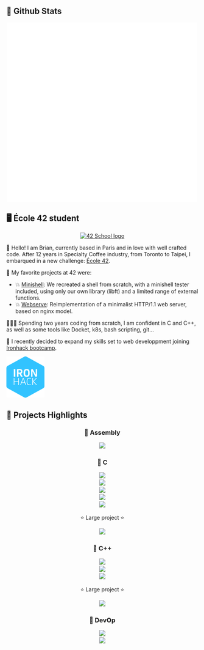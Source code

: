 
## 🧮 Github Stats
<div align="center">
<img align="center" src="/github-metrics.svg" alt="Metrics" width="500">
</div>

## 🖥 École 42 student

 <div align="center">
    <a href="https://profile.intra.42.fr/users/bvalette">
      <img width="100px" src="https://42.fr/wp-content/uploads/2021/07/42-Final-sigle-seul.svg" alt="42 School logo" />
   </a>
 </div>
 <div>
  <p>👋   Hello! I am Brian, currently based in Paris and in love with well crafted code. After 12 years in Specialty Coffee industry, from Toronto to Taipei, I embarqued in a new challenge: <a href="https://42.fr/">École 42</a>.</p>
   
  <p>📂   My favorite projects at 42 were:</p>
  <ul>
    <li>
      💥  <a href="https://github.com/42f/MINISHELL_42">Minishell</a>: We recreated a shell from scratch, with a minishell tester included, using only our own library (libft) and a limited range of external functions.
     </li>
    <li>
       💥  <a href="https://github.com/42f/WEBSERV">Webserve</a>: Reimplementation of a minimalist HTTP/1.1 web server, based on nginx model.
     </li>
  </ul>
 
 <p>👨🏻‍💻   Spending two years coding from scratch, I am confident in C and C++, as well as some tools like Docket, k8s, bash scripting, git...</p>
  <p>🚀   I recently decided to expand my skills set to web developpment joining <a href="https://www.ironhack.com/">Ironhack bootcamp</a>.</p>
  </div>
      <img width="100px" src="images/ironhack.png" alt="Ironhack bootcamp logo" />
  </div>

  
## 📕 Projects Highlights

<div align="center">
<h3> 📌 Assembly</h3>
</div>

<div align="center">
    <a href="https://github.com/42f/LIBASM"><img src="https://github-readme-stats.vercel.app/api/pin?username=42f&repo=LIBASM&theme=buefy"></a> 
</div>

<div align="center">
<h3> 📌  C</h3>
</div>

<div align="center">
    <a href="https://github.com/42f/libft_2020"><img src="https://github-readme-stats.vercel.app/api/pin?username=42f&repo=libft_2020&theme=buefy"></a>
</div>
<div align="center">
    <a href="https://github.com/42f/GET_NEXT_LINE"><img src="https://github-readme-stats.vercel.app/api/pin?username=42f&repo=GET_NEXT_LINE&theme=buefy"></a>
</div>
<div align="center">
    <a href="https://github.com/42f/FT_PRINTF"><img src="https://github-readme-stats.vercel.app/api/pin?username=42f&repo=FT_PRINTF&theme=buefy"></a>
</div>
<div align="center">
    <a href="https://github.com/42f/CUBE_3D"><img src="https://github-readme-stats.vercel.app/api/pin?username=42f&repo=CUBE_3D&theme=buefy"></a>
</div>
    
<div align="center">
    <a href="https://github.com/42f/PHILOSOPHERS"><img src="https://github-readme-stats.vercel.app/api/pin?username=42f&repo=PHILOSOPHERS&theme=buefy"></a>
</div>
<div align="center">
  <p>⭐ Large project ⭐</p>
    <a href="https://github.com/42f/MINISHELL_42"><img src="https://github-readme-stats.vercel.app/api/pin?username=42f&repo=MINISHELL_42&theme=buefy"></a>
</div>

<div align="center">
<h3> 📌  C++</h3>
</div>

<div align="center">
    <a href="https://github.com/42f/42_CPP_PISCINE"><img src="https://github-readme-stats.vercel.app/api/pin?username=42f&repo=42_CPP_PISCINE&theme=buefy"></a>
</div>
    
<div align="center">
    <a href="https://github.com/42f/FT_CONTAINERS"><img src="https://github-readme-stats.vercel.app/api/pin?username=42f&repo=FT_CONTAINERS&theme=buefy"></a>
</div>
<div align="center">
    <a href="https://github.com/42f/FT_CONTAINERS_42_tester"><img src="https://github-readme-stats.vercel.app/api/pin?username=42f&repo=FT_CONTAINERS_42_tester&theme=buefy"></a>
</div>

<div align="center">
 <p>⭐ Large project ⭐</p>
    <a href="https://github.com/42f/WEBSERV"><img src="https://github-readme-stats.vercel.app/api/pin?username=42f&repo=WEBSERV&theme=buefy"></a>
</div>
<div align="center">
<h3> 📌  DevOp </h3>
</div>
<div align="center">
    <a href="https://github.com/42f/FT_SERVER"><img src="https://github-readme-stats.vercel.app/api/pin?username=42f&repo=FT_SERVER&theme=buefy"></a>
</div>
<div align="center">
    <a href="https://github.com/42f/FT_SERVICES"><img src="https://github-readme-stats.vercel.app/api/pin?username=42f&repo=FT_SERVICES&theme=buefy"></a>
</div>
